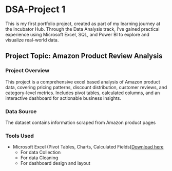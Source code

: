# DSA-Project 1

This is my first portfolio project, created as part of my learning journey at the Incubator Hub. 
Through the Data Analysis track, I’ve gained practical experience using Microsoft Excel, SQL, and Power BI to explore and visualize real-world data.

## Project Topic:  Amazon Product Review Analysis
### Project Overview
This project is a comprehensive excel based analysis of Amazon product data, covering pricing patterns, discount distribution, customer reviews, and category-level metrics. Includes pivot tables, calculated columns, and an interactive dashboard for actionable business insights.

### Data Source
The dataset contains information scraped from Amazon product pages
### Tools Used
 - Microsoft Excel (Pivot Tables, Charts, Calculated Fields)[Download here](https://www.microsoft.com)
    - For data Collection
    - For data Cleaning
    - For dashboard design and layout
     
